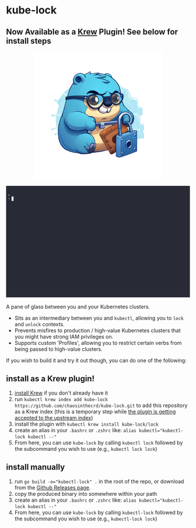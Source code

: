 # kube-lock
## Now Available as a [Krew](https://krew.sigs.k8s.io/) Plugin! See below for install steps

<p align="center">
  <img src="./logo/kube-lock.png" width="350" />
</p>

![kube-lock-demo](https://github.com/ChaosInTheCRD/kube-lock/blob/main/img/demo.gif)

A pane of glass between you and your Kubernetes clusters.
- Sits as an intermediary between you and `kubectl`, allowing you to `lock` and `unlock` contexts.
- Prevents misfires to production / high-value Kubernetes clusters that you might have strong IAM privileges on.
- Supports custom 'Profiles', allowing you to restrict certain verbs from being passed to high-value clusters.  

If you wish to build it and try it out though, you can do one of the following:

## install as a Krew plugin!
1. [install Krew](https://krew.sigs.k8s.io/docs/user-guide/setup/install/) if you don't already have it
1. run `kubectl krew index add kube-lock https://github.com/chaosinthecrd/kube-lock.git` to add this repository as a Krew index (this is a temporary step while [the plugin is getting accepted to the upstream index](https://github.com/kubernetes-sigs/krew-index/pull/3409))
2. install the plugin with `kubectl krew install kube-lock/lock`
3. create an alias in your `.bashrc` or `.zshrc` like: `alias kubectl="kubectl-lock kubectl --"`
4. From here, you can use `kube-lock` by calling `kubectl lock` followed by the subcommand you wish to use (e.g., `kubectl lock lock`)

## install manually
1. run `go build -o="kubectl-lock" .` in the root of the repo, or download from the [Github Releases page](https://github.com/ChaosInTheCRD/kube-lock/releases).
2. copy the produced binary into somewhere within your path
3. create an alias in your `.bashrc` or `.zshrc` like: `alias kubectl="kubectl-lock kubectl --"`
4. From here, you can use `kube-lock` by calling `kubectl-lock` followed by the subcommand you wish to use (e.g., `kubectl-lock lock`)
